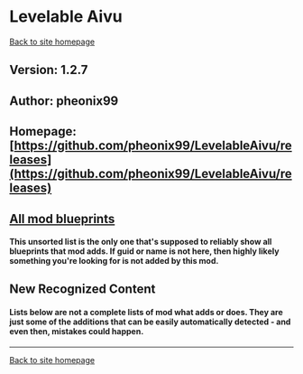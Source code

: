 # Levelable Aivu

[Back to site homepage](../README.md)

## Version: 1.2.7

## Author: pheonix99

## Homepage: [https://github.com/pheonix99/LevelableAivu/releases](https://github.com/pheonix99/LevelableAivu/releases)

## [All mod blueprints](./AllBlueprints.md)

#### This unsorted list is the only one that's supposed to reliably show all blueprints that mod adds. If guid or name is not here, then highly likely something you're looking for is not added by this mod.

## New Recognized Content

#### **Lists below are not a complete lists of mod what adds or does**. They are just some of the additions that can be easily automatically detected - and even then, mistakes could happen.


___
[Back to site homepage](../README.md)
